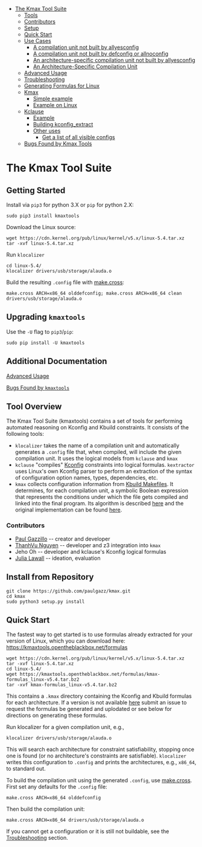 <!-- START doctoc generated TOC please keep comment here to allow auto update -->
<!-- DON'T EDIT THIS SECTION, INSTEAD RE-RUN doctoc TO UPDATE -->


- [The Kmax Tool Suite](#the-kmax-tool-suite)
  - [Tools](#tools)
  - [Contributors](#contributors)
  - [Setup](#setup)
  - [Quick Start](#quick-start)
  - [Use Cases](#use-cases)
    - [A compilation unit not built by allyesconfig](#a-compilation-unit-not-built-by-allyesconfig)
    - [A compilation unit not built by defconfig or allnoconfig](#a-compilation-unit-not-built-by-defconfig-or-allnoconfig)
    - [An architecture-specific compilation unit not built by allyesconfig](#an-architecture-specific-compilation-unit-not-built-by-allyesconfig)
    - [An Architecture-Specific Compilation Unit](#an-architecture-specific-compilation-unit)
  - [Advanced Usage](#advanced-usage)
  - [Troubleshooting](#troubleshooting)
  - [Generating Formulas for Linux](#generating-formulas-for-linux)
  - [Kmax](#kmax)
    - [Simple example](#simple-example)
    - [Example on Linux](#example-on-linux)
  - [Kclause](#kclause)
    - [Example](#example)
    - [Building kconfig_extract](#building-kconfig_extract)
    - [Other uses](#other-uses)
      - [Get a list of all visible configs](#get-a-list-of-all-visible-configs)
  - [Bugs Found by Kmax Tools](#bugs-found-by-kmax-tools)

<!-- END doctoc generated TOC please keep comment here to allow auto update -->


# The Kmax Tool Suite

## Getting Started

Install via `pip3` for python 3.X or `pip` for python 2.X:

    sudo pip3 install kmaxtools

Download the Linux source:

    wget https://cdn.kernel.org/pub/linux/kernel/v5.x/linux-5.4.tar.xz
    tar -xvf linux-5.4.tar.xz

Run `klocalizer`

    cd linux-5.4/
    klocalizer drivers/usb/storage/alauda.o

Build the resulting `.config` file with [make.cross](https://github.com/fengguang/lkp-tests/blob/master/sbin/make.cross):

    make.cross ARCH=x86_64 olddefconfig; make.cross ARCH=x86_64 clean drivers/usb/storage/alauda.o

## Upgrading `kmaxtools`

Use the `-U` flag to `pip3`/`pip`:

    sudo pip install -U kmaxtools

## Additional Documentation

[Advanced Usage](docs/advanced.md)

[Bugs Found by `kmaxtools`](docs/bugs_found.md)

## Tool Overview

The Kmax Tool Suite (kmaxtools) contains a set of tools for performing
automated reasoning on Kconfig and Kbuild constraints.  It consists of
the following tools:

- `klocalizer` takes the name of a compilation unit and automatically
  generates a `.config` file that, when compiled, will include the
  given compilation unit.  It uses the logical models from `kclause` and `kmax`
- `kclause` "compiles"
  [Kconfig](https://www.kernel.org/doc/html/latest/kbuild/kconfig-language.html)
  constraints into logical formulas.  `kextractor` uses Linux's
  own Kconfig parser to perform an extraction of the syntax of
  configuration option names, types, dependencies, etc.
- `kmax` collects configuration information from [Kbuild
  Makefiles](https://www.kernel.org/doc/html/latest/kbuild/makefiles.html).
  It determines, for each compilation unit, a symbolic Boolean
  expression that represents the conditions under which the file gets
  compiled and linked into the final program.  Its algorithm is
  described [here](https://paulgazzillo.com/papers/esecfse17.pdf) and
  the original implementation can be found
  [here](https://github.com/paulgazz/kmax/releases/tag/v1.0).

### Contributors

- [Paul Gazzillo](https://paulgazzillo.com) -- creator and developer
- [ThanhVu Nguyen](https://cse.unl.edu/~tnguyen/) -- developer and z3 integration into `kmax`
- Jeho Oh -- developer and kclause's Kconfig logical formulas
- [Julia Lawall](https://pages.lip6.fr/Julia.Lawall/) -- ideation, evaluation

## Install from Repository

    git clone https://github.com/paulgazz/kmax.git
    cd kmax
    sudo python3 setup.py install

## Quick Start

The fastest way to get started is to use formulas already extracted for your version of Linux, which you can download here: <https://kmaxtools.opentheblackbox.net/formulas>

    wget https://cdn.kernel.org/pub/linux/kernel/v5.x/linux-5.4.tar.xz
    tar -xvf linux-5.4.tar.xz
    cd linux-5.4/
    wget https://kmaxtools.opentheblackbox.net/formulas/kmax-formulas_linux-v5.4.tar.bz2
    tar -xvf kmax-formulas_linux-v5.4.tar.bz2

This contains a `.kmax` directory containing the Kconfig and Kbuild
formulas for each architecture.  If a version is not available
[here](https://kmaxtools.opentheblackbox.net/formulas) submit an issue to request
the formulas be generated and uplodated or see below for directions on
generating these formulas.

Run klocalizer for a given compilation unit, e.g.,

    klocalizer drivers/usb/storage/alauda.o

This will search each architecture for constraint satisfiability,
stopping once one is found (or no architecture's constraints are
satisfiable).  `klocalizer` writes this configuration to `.config` and
prints the architectures, e.g., `x86_64`, to standard out.

To build the compilation unit using the generated `.config`, use
[make.cross](https://github.com/fengguang/lkp-tests/blob/master/sbin/make.cross).
First set any defaults for the `.config` file:

    make.cross ARCH=x86_64 olddefconfig

Then build the compilation unit:

    make.cross ARCH=x86_64 drivers/usb/storage/alauda.o

If you cannot get a configuration or it is still not buildable, see the [Troubleshooting](#troubleshooting) section.
